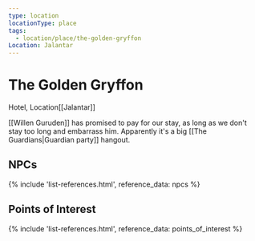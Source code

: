 ```yaml
---
type: location
locationType: place
tags:
  - location/place/the-golden-gryffon
Location: Jalantar
---
```


# The Golden Gryffon
Hotel, <span class="dataview inline-field"><span class="inline-field-key">Location</span><span class="inline-field-value">[[Jalantar]]</span></span>

[[Willen Guruden]] has promised to pay for our stay, as long as we don't stay too long and embarrass him. Apparently it's a big [[The Guardians|Guardian party]] hangout.

## NPCs
{% include 'list-references.html', reference_data: npcs %}

## Points of Interest
{% include 'list-references.html', reference_data: points_of_interest %}
